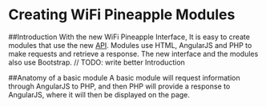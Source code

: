 # Creating WiFi Pineapple Modules

##Introduction
With the new WiFi Pineapple Interface, It is easy to create modules that use the new [API](api.md).
Modules use HTML, AngularJS and PHP to make requests and retrieve a response. The new interface and the modules also use Bootstrap.
// TODO: write better Introduction


##Anatomy of a basic module
A basic module will request information through AngularJS to PHP, and then PHP will provide a response to AngularJS, where it will then be displayed on the page.

